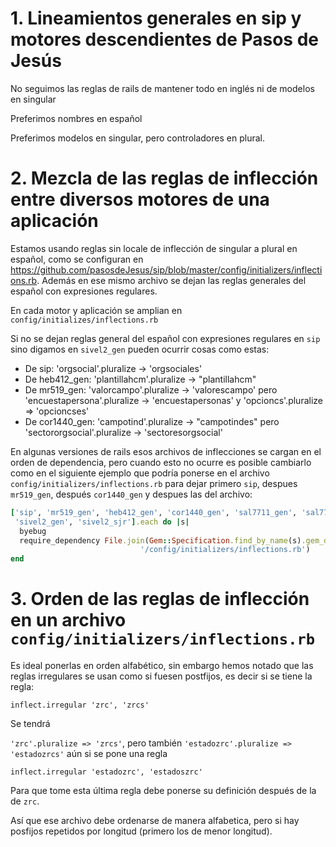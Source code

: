 
# 1. Lineamientos generales en sip y motores descendientes de Pasos de Jesús

No seguimos las reglas de rails de mantener todo en inglés ni de
modelos en singular
 
Preferimos nombres en español

Preferimos modelos en singular, pero controladores en plural.

# 2. Mezcla de las reglas de inflección entre diversos motores de una aplicación

Estamos usando reglas sin locale de inflección de singular a plural
en español, como se configuran en 
<https://github.com/pasosdeJesus/sip/blob/master/config/initializers/inflections.rb>.
Además en ese mismo archivo se dejan las reglas generales del español con expresiones 
regulares.

En cada motor y aplicación se amplian en `config/initializes/inflections.rb`

Si no se dejan reglas general del español con expresiones regulares en `sip` sino digamos en 
`sivel2_gen` pueden ocurrir cosas como estas:
* De sip:  'orgsocial'.pluralize -> 'orgsociales'
* De heb412_gen: 'plantillahcm'.pluralize -> "plantillahcm"
* De mr519_gen: 'valorcampo'.pluralize -> 'valorescampo' pero 
  'encuestapersona'.pluralize -> 'encuestapersonas' y 
  'opcioncs'.pluralize => 'opcioncses'
* De cor1440_gen: 'campotind'.pluralize -> "campotindes" pero 
 'sectororgsocial'.pluralize -> 'sectoresorgsocial'

En algunas versiones de rails esos archivos de inflecciones se
cargan en el orden de dependencia, pero cuando esto no ocurre 
es posible cambiarlo como en el siguiente ejemplo que podría ponerse
en el archivo `config/initializers/inflections.rb`  para dejar 
primero `sip`, despues `mr519_gen`, después `cor1440_gen` y despues 
las del archivo:

```rb
['sip', 'mr519_gen', 'heb412_gen', 'cor1440_gen', 'sal7711_gen', 'sal7711_web',
 'sivel2_gen', 'sivel2_sjr'].each do |s|
  byebug
  require_dependency File.join(Gem::Specification.find_by_name(s).gem_dir,
                             '/config/initializers/inflections.rb')
end
```


# 3. Orden de las reglas de inflección en un archivo `config/initializers/inflections.rb`

Es ideal ponerlas en orden alfabético, sin embargo hemos notado que las 
reglas irregulares se usan como si fuesen postfijos, es decir si se tiene 
la regla:
```
inflect.irregular 'zrc', 'zrcs'
```

Se tendrá

 `'zrc'.pluralize => 'zrcs'`, pero también `'estadozrc'.pluralize => 'estadozrcs'` 
 aún si se pone una regla 
```
inflect.irregular 'estadozrc', 'estadoszrc'
```

Para que tome esta última regla debe ponerse su definición después de la de `zrc`.

Así que ese archivo debe ordenarse de manera alfabetica, pero si hay 
posfijos repetidos por longitud (primero los de menor longitud).
